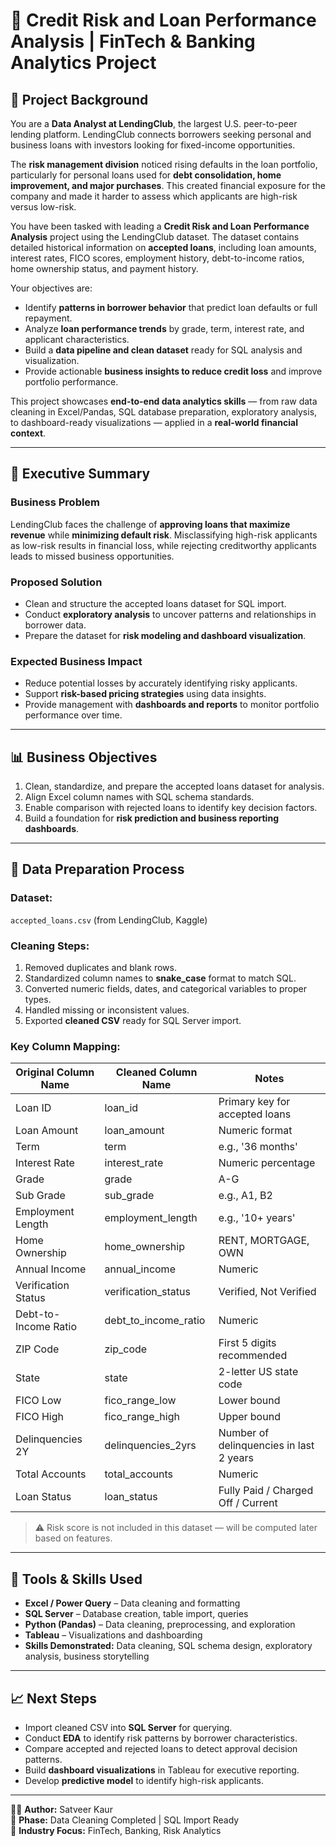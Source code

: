 # 💼 Credit Risk and Loan Performance Analysis | FinTech & Banking Analytics Project

## 🏢 Project Background  

You are a **Data Analyst at LendingClub**, the largest U.S. peer-to-peer lending platform. LendingClub connects borrowers seeking personal and business loans with investors looking for fixed-income opportunities.  

The **risk management division** noticed rising defaults in the loan portfolio, particularly for personal loans used for **debt consolidation, home improvement, and major purchases**. This created financial exposure for the company and made it harder to assess which applicants are high-risk versus low-risk.  

You have been tasked with leading a **Credit Risk and Loan Performance Analysis** project using the LendingClub dataset. The dataset contains detailed historical information on **accepted loans**, including loan amounts, interest rates, FICO scores, employment history, debt-to-income ratios, home ownership status, and payment history.  

Your objectives are:  
- Identify **patterns in borrower behavior** that predict loan defaults or full repayment.  
- Analyze **loan performance trends** by grade, term, interest rate, and applicant characteristics.  
- Build a **data pipeline and clean dataset** ready for SQL analysis and visualization.  
- Provide actionable **business insights to reduce credit loss** and improve portfolio performance.  

This project showcases **end-to-end data analytics skills** — from raw data cleaning in Excel/Pandas, SQL database preparation, exploratory analysis, to dashboard-ready visualizations — applied in a **real-world financial context**.  

---

## 🎯 Executive Summary  

### **Business Problem**  
LendingClub faces the challenge of **approving loans that maximize revenue** while **minimizing default risk**. Misclassifying high-risk applicants as low-risk results in financial loss, while rejecting creditworthy applicants leads to missed business opportunities.

### **Proposed Solution**  
- Clean and structure the accepted loans dataset for SQL import.  
- Conduct **exploratory analysis** to uncover patterns and relationships in borrower data.  
- Prepare the dataset for **risk modeling and dashboard visualization**.  

### **Expected Business Impact**  
- Reduce potential losses by accurately identifying risky applicants.  
- Support **risk-based pricing strategies** using data insights.  
- Provide management with **dashboards and reports** to monitor portfolio performance over time.  

---

## 📊 Business Objectives  
1. Clean, standardize, and prepare the accepted loans dataset for analysis.  
2. Align Excel column names with SQL schema standards.  
3. Enable comparison with rejected loans to identify key decision factors.  
4. Build a foundation for **risk prediction and business reporting dashboards**.  

---

## 🧹 Data Preparation Process  

### **Dataset:**  
`accepted_loans.csv` (from LendingClub, Kaggle)  

### **Cleaning Steps:**  
1. Removed duplicates and blank rows.  
2. Standardized column names to **snake_case** format to match SQL.  
3. Converted numeric fields, dates, and categorical variables to proper types.  
4. Handled missing or inconsistent values.  
5. Exported **cleaned CSV** ready for SQL Server import.  

### **Key Column Mapping:**  

| Original Column Name | Cleaned Column Name | Notes |
|----------------------|-------------------|-------|
| Loan ID              | loan_id           | Primary key for accepted loans |
| Loan Amount          | loan_amount       | Numeric format |
| Term                 | term              | e.g., '36 months' |
| Interest Rate        | interest_rate     | Numeric percentage |
| Grade                | grade             | A-G |
| Sub Grade            | sub_grade         | e.g., A1, B2 |
| Employment Length    | employment_length | e.g., '10+ years' |
| Home Ownership       | home_ownership    | RENT, MORTGAGE, OWN |
| Annual Income        | annual_income     | Numeric |
| Verification Status  | verification_status | Verified, Not Verified |
| Debt-to-Income Ratio | debt_to_income_ratio | Numeric |
| ZIP Code             | zip_code          | First 5 digits recommended |
| State                | state             | 2-letter US state code |
| FICO Low             | fico_range_low    | Lower bound |
| FICO High            | fico_range_high   | Upper bound |
| Delinquencies 2Y     | delinquencies_2yrs | Number of delinquencies in last 2 years |
| Total Accounts       | total_accounts    | Numeric |
| Loan Status          | loan_status       | Fully Paid / Charged Off / Current |

> ⚠️ Risk score is not included in this dataset — will be computed later based on features.

---

## 🧰 Tools & Skills Used  
- **Excel / Power Query** – Data cleaning and formatting  
- **SQL Server** – Database creation, table import, queries  
- **Python (Pandas)** – Data cleaning, preprocessing, and exploration  
- **Tableau** – Visualizations and dashboarding  
- **Skills Demonstrated:** Data cleaning, SQL schema design, exploratory analysis, business storytelling  

---

## 📈 Next Steps  
- Import cleaned CSV into **SQL Server** for querying.  
- Conduct **EDA** to identify risk patterns by borrower characteristics.  
- Compare accepted and rejected loans to detect approval decision patterns.  
- Build **dashboard visualizations** in Tableau for executive reporting.  
- Develop **predictive model** to identify high-risk applicants.  

---

👩‍💻 **Author:** Satveer Kaur  
📅 **Phase:** Data Cleaning Completed | SQL Import Ready  
🏦 **Industry Focus:** FinTech, Banking, Risk Analytics